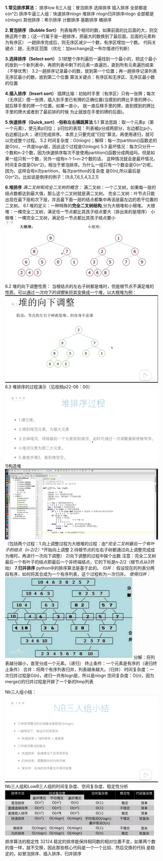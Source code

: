 **1.常见排序算法：**
排序low B三人组：冒泡排序 选择排序 插入排序 全部都是o(n^2)
排序牛逼三人组：快速排序nlogn 堆排序 nlogn归并排序nlogn 全部都是o(nlogn)
其他排序：希尔排序 计数排序 基数排序 桶排序

**2.冒泡排序（Bubble Sort）**
列表每两个相邻的数，如果前面的比后面的大，则交换这两个数；（这一行属于是一趟排序，把最大的数换到了最后面，后面的元素称为有序区）
一趟排序完成后，则无序区减少一个数，有序区增加一个数。
代码关键点：趟、无序区范围
（优化：加exchange这一布尔值进行判断）

**3.选择排序（Select sort）**
3.1把整个序列遍历一遍找到一个最小的，把这个最小的放到一个新列表中，再把列表中剩下的元素一直遍历，直到所有元素遍历结束（不够优秀）
3.2一趟排序记录最小的数，放到第一个位置；再一趟排序记录列表无序区最小的数，放到第二个位置
算法关键点：有序区和无序区、无序区最小数的位置

**4.插入排序（Insert sort）**
插牌比喻：初始时手里（有序区）只有一张牌；每次（无序区）摸一张牌，插入到手里已有牌的正确位置(当摸到的牌比手里的牌小，就后移手里的牌一个位置，如果一直小，
就一直后移手里的牌，直到摸到的牌比手里的牌大或者到了最前排的时候 为止就放在手里的牌的后面)。

**5.快速排序（Quick_sort）-俗称左右横跳算法**
5.1 算法思路：取一个元素p（第一个元素），使元素p归位；
p归位的表现：列表被p分成两部分，左边都比p小，右边都比p大；
递归完成排序。
本质上只要完成“归位”算法，再使用递归，就可以完成整个过程。
5.2 时间复杂度：O(nlogn)；解释：每一次partition()函数走的是O(n)，一共是logn层，因此这个过程是O(nlogn)
5.3 最坏情况：每次只分开一个数和n-2个数，因为快速排序每次不是使用partition()函数分成两组吗，但是如果一组只有一个数，另外一组有n-1-1=n-2个数的话，
这种情况就会是最坏情况，时间复杂度是O(n^2)，相当于冒泡排序。为什么一组只有一个数会是O(n^2)呢，因为，这样会有n次partition，每次partition的复杂度
是0(n),所以最后是O(n^2)。比如说是倒序的例子：[9,8,7,6,5,4,3,2,1]

**6.堆排序**
_满二叉树和完全二叉树的概念：_
满二叉树：一个二叉树，如果每一层的结点数都达到最大值，那么这个二叉树就是满二叉树。
完全二叉树：叶节点只能出现在最下层和次下层，并且最下面一层的结点都集中再该层最左边的若干位置的二叉树。
6.1 堆的定义：一种特殊的**完全二叉树结构**,分为大根堆和小根堆。
大根堆：一棵完全二叉树，满足任一节点都比其孩子结点要大（排出来的是增序）
小根堆：一棵完全二叉树，满足任一节点都比其孩子结点要小
![img.png](堆的定义.png)
6.2 堆的向下调整性质：
当根结点的左右子树都是堆时，但是根节点不满足堆的性质，可以通过*一次向下的调整*来将其变换成一个堆，以大根堆为例：
![img.png](堆的向下调整.png)
6.3 堆排序的过程演示（见视频p22-06：00） ![img_1.png](堆排序过程.png)
1)构造堆![img.png](堆排序代码.png)
（包括两个过程：1.向上调整过程为大根堆的过程：由*_完全二叉树最后一个有叶子的结点（n-2/2）_*开始向上调整 
2.待根节点的左右子树都通过向上调整完成成为堆时，再进行一次向下调整）
2)向下调整的过程中挨个出数
注意：完全二叉树最后一个有叶子的结点即最后一个非终端结点，它的下标是n-2/2（根节点从0开始）
**7.归并排序**
python中的排序算法是基于此的。
_归并：_
假设现在的列表分两段有序，如何将其合成为一个有序列表，这个过程称为一次归并。
_使用归并：_![img.png](归并排序合并分解过程.png)
分解：将列表越分越小，直至分成一个元素。（递归）
终止条件：一个元素是有序的（递归终止条件）
合并：将两个有序列表归并，列表越来越大。（归并）
时间复杂度：一次归并过程是O(n)，递归一共有logn层，所以是nlogn
空间复杂度：O(n)，因为merge()的归并过程是开辟了一个新的ltmp列表

Nb三人组小结：![img.png](Nb三人组小结.png)
Nb三人组和LowB三人组的时间复杂度、空间复杂度、稳定性分析![img.png](NB三人组和LowB三人组小结.png)
排序算法的稳定性
32124
稳定的排序能保持相同数的相对位置不变，如果两个数的值一样，就不交换，因此那些核心代码是一个一个比较、然后交换的代码 是稳定的，如冒泡排序、插入排序、归并排序
